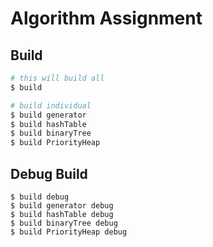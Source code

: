 # Algorithm Assignment

## Build

```bash
# this will build all
$ build

# build individual
$ build generator
$ build hashTable
$ build binaryTree
$ build PriorityHeap
```

## Debug Build

```
$ build debug
$ build generator debug
$ build hashTable debug
$ build binaryTree debug
$ build PriorityHeap debug
```